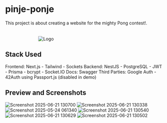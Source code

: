 # pinje-ponje
This project is about creating a website for the mighty Pong contest!.</br></br></br>
&nbsp;&nbsp;&nbsp;&nbsp;&nbsp;&nbsp;&nbsp;&nbsp;&nbsp;&nbsp;&nbsp;&nbsp;&nbsp;&nbsp;&nbsp;&nbsp;&nbsp;&nbsp;&nbsp;&nbsp;&nbsp;&nbsp;&nbsp;&nbsp;&nbsp;&nbsp;&nbsp;![Logo](https://github.com/yabtaour/pinje-ponje/assets/95212223/5b4d821c-53b3-4375-9222-04f4ab6cf1cc)


## Stack Used
Frontend: Next.js - Tailwind - Sockets
Backend: NestJS - PostgreSQL - JWT - Prisma - bcrypt - Socket.IO
Docs: Swagger
Third Parties: Google Auth - 42Auth using Passport.js (disabled in demo)


## Preview and Screenshots
![Screenshot 2025-06-21 130700](https://github.com/user-attachments/assets/e39a9070-59ac-4a67-83c6-59db3fd5a392)
![Screenshot 2025-06-21 130338](https://github.com/user-attachments/assets/451f4046-ec3f-4396-815f-58ebba2d22dc)
![Screenshot 2025-05-24 061340](https://github.com/user-attachments/assets/c4e7bdef-17ac-43ff-b4e0-675336ef955a)
![Screenshot 2025-06-21 130540](https://github.com/user-attachments/assets/704b8503-daed-4d71-a9c7-847e36b50de2)
![Screenshot 2025-06-21 130629](https://github.com/user-attachments/assets/1f4aed6e-c9fe-4208-b8de-2525171e5b55)
![Screenshot 2025-06-21 130502](https://github.com/user-attachments/assets/b6bf0925-aa5e-4d51-bf4f-dd44b49a01a3)
